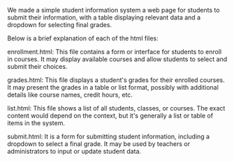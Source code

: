 We made a simple student information system a web page for students to submit their information, with a table displaying relevant data and a dropdown for selecting final grades.

Below is a brief explanation of each of the html files:

enrollment.html: This file contains a form or interface for students to enroll in courses. It may display available courses and allow students to select and submit their choices.

grades.html: This file displays a student's grades for their enrolled courses. It may present the grades in a table or list format, possibly with additional details like course names, credit hours, etc.

list.html: This file shows a list of all students, classes, or courses. The exact content would depend on the context, but it's generally a list or table of items in the system.

submit.html: It is a form for submitting student information, including a dropdown to select a final grade. It may be used by teachers or administrators to input or update student data.

